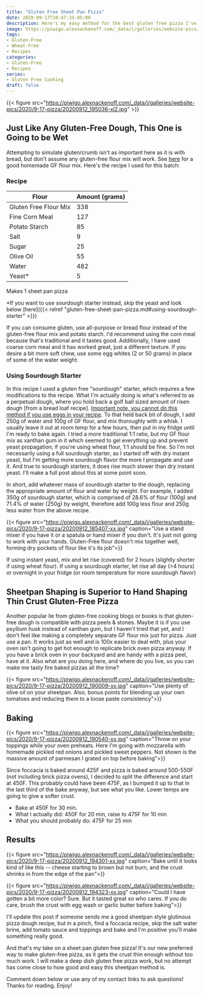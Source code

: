 ```yaml
---
title: "Gluten Free Sheet Pan Pizza"
date: 2020-09-17T10:47:33-05:00
description: Here's my easy method for the best gluten free pizza I've made
image: https://piwigo.alexnackenoff.com/_data/i/galleries/website-pics/2020/9-17-pizza/20200912_195036-cu_e400.jpg
tags:
- Gluten-Free
- Wheat-Free
- Recipes
categories:
- Gluten-Free
- Recipes
series:
- Gluten Free Cooking
draft: false
---
```

{{< figure src="https://piwigo.alexnackenoff.com/_data/i/galleries/website-pics/2020/9-17-pizza/20200912_195036-xl2.jpg" >}}

## Just Like Any Gluten-Free Dough, This One is Going to be Wet

Attempting to simulate gluten/crumb isn't as important here as it is with bread, but don't assume any gluten-free flour mix will work. See <a href="/posts/gluten-free-bread">here</a> for a good homemade GF flour mix. Here's the recipe I used for this batch:
### Recipe
Flour | Amount (grams)
--------|------
Gluten Free Flour Mix| 338
Fine Corn Meal | 127
Potato Starch | 85
Salt | 9
Sugar | 25
Olive Oil | 55
Water | 482
Yeast* | 5

Makes 1 sheet pan pizza

*If you want to use sourdough starter instead, skip the yeast and look below [here]({{< relref "gluten-free-sheet-pan-pizza.md#using-sourdough-starter" >}})

If you can consume gluten, use all-purpose or bread flour instead of the gluten-free flour mix and potato starch. I'd recommend using the corn meal because that's traditional and it tastes good. Additionally, I have used coarse corn meal and it has worked great, just a different texture. If you desire a bit more soft chew, use some egg whites (2 or 50 grams) in place of some of the water weight.

### Using Sourdough Starter
In this recipe I used a gluten free "sourdough" starter, which requires a few modifications to the recipe. What I'm actually doing is what's referred to as a perpetual dough, where you hold back a golf ball sized amount of risen dough [from a bread loaf recipe]. <u>Important note, you cannot do this method if you use eggs in your recipe</u>. To that held back bit of dough, I add 250g of water and 100g of GF flour, and mix thoroughly with a whisk. I usually leave it out at room temp for a few hours, then put in my fridge until I'm ready to bake again. I tried a more traditional 1:1 ratio, but my GF flour mix as xanthan gum in it which seemed to gel everything up and prevent yeast propagation; if you're using wheat flour, 1:1 should be fine. So I'm not necessarily using a full sourdough starter, as I started off with dry instant yeast, but I'm getting more sourdough flavor the more I propagate and use it. And true to sourdough starters, it does rise much slower than dry instant yeast. I'll make a full post about this at some point soon.

In short, add whatever mass of sourdough starter to the dough, replacing the appropriate amount of flour and water by weight. For example, I added 350g of sourdough starter, which is comprised of 28.6% of flour (100g) and 71.4% of water (250g) by weight, therefore add 100g less flour and 250g less water from the above recipe.  

{{< figure src="https://piwigo.alexnackenoff.com/_data/i/galleries/website-pics/2020/9-17-pizza/20200912_185407-xx.jpg" caption="Use a stand mixer if you have it or a spatula or hand mixer if you don't. It's just not going to work with your hands. Gluten-Free flour doesn't mix together well, forming dry pockets of flour like it's its job">}}

If using instant yeast, mix and let rise (covered) for 2 hours (slightly shorter if using wheat flour). If using a sourdough starter, let rise all day (>4 hours) or overnight in your fridge (or room temperature for more sourdough flavor)

## Sheetpan Shaping is Superior to Hand Shaping Thin Crust Gluten-Free Pizza

Another popular lie from gluten-free cooking blogs or books is that gluten-free dough is compatible with pizza peels & stones. Maybe it is if you use psyllium husk instead of xanthan gum, but I haven't tried that yet, and I don't feel like making a completely separate GF flour mix just for pizza. Just use a pan. It works just as well and is 100x easier to deal with, plus your oven isn't going to get hot enough to replicate brick oven pizza anyway. If you have a brick oven in your backyard and are handy with a pizza peel, have at it. Also what are you doing here, and where do you live, so you can make me tasty fire baked pizzas all the time?

{{< figure src="https://piwigo.alexnackenoff.com/_data/i/galleries/website-pics/2020/9-17-pizza/20200912_190009-xx.jpg" caption="Use plenty of olive oil on your sheetpan. Also, bonus points for blending up your own tomatoes and reducing them to a loose paste consistency">}}

## Baking

{{< figure src="https://piwigo.alexnackenoff.com/_data/i/galleries/website-pics/2020/9-17-pizza/20200912_190540-xx.jpg" caption="Throw on your toppings while your oven preheats. Here I'm going with mozzarella with homemade pickled red onions and pickled sweet peppers. Not shown is the massive amount of parmesan I grated on top before baking">}}

Since foccacia is baked around 425F and pizza is baked around 500-550F (not including brick pizza ovens), I decided to split the difference and start at 450F. This probably could have been 475F, as I bumped it up to that in the last third of the bake anyway, but see what you like. Lower temps are going to give a softer crust.

* Bake at 450F for 30 min.
* What I actually did: 450F for 20 min, raise to 475F for 10 min
* What you should probably do: 475F for 25 min

## Results
{{< figure src="https://piwigo.alexnackenoff.com/_data/i/galleries/website-pics/2020/9-17-pizza/20200912_194301-xx.jpg" caption="Bake until it looks kind of like this -- cheese starting to brown but not burn, and the crust shrinks in from the edge of the pan">}}

{{< figure src="https://piwigo.alexnackenoff.com/_data/i/galleries/website-pics/2020/9-17-pizza/20200912_194323-xx.jpg" caption="Could I have gotten a bit more color? Sure. But it tasted great so who cares. If you do care, brush the crust with egg wash or garlic butter before baking">}}

I'll update this post if someone sends me a good sheetpan style glutinous pizza dough recipe, but in a pinch, find a foccacia recipe, skip the salt water brine, add tomato sauce and toppings and bake and I'm positive you'll make something really good.

And that's my take on a sheet pan gluten free pizza! It's our new preferred way to make gluten-free pizza, as it gets the crust thin enough without too much work. I will make a deep dish gluten free pizza work, but no attempt has come close to how good and easy this sheetpan method is.

Comment down below or use any of my contact links to ask questions! Thanks for reading. Enjoy!
